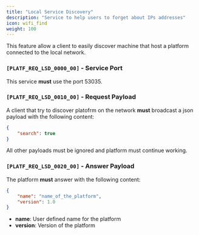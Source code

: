 ```yaml
---
title: "Local Service Discovery"
description: "Service to help users to forget about IPs addresses"
icon: wifi_find
weight: 100
---
```


This feature allow a client to easily discover machine that host a platform connected to the local network.

### `[PLATF_REQ_LSD_0000_00]` - Service Port

This service **must** use the port 53035.

### `[PLATF_REQ_LSD_0010_00]` - Request Payload

A client that try to discover platofrm on the network **must** broadcast a json payload with the following content:

```json
{
    "search": true
}
```

All other payloads must be ignored and platform must continue working.

### `[PLATF_REQ_LSD_0020_00]` - Answer Payload

The platform **must** answer with the following content:

```json
{
    "name": "name_of_the_platform",
    "version": 1.0
}
```

- **name**: User defined name for the platform
- **version**: Version of the platform
